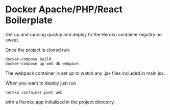 # Docker Apache/PHP/React Boilerplate

Get up and running quickly and deploy to the Heroku container registry no sweat.

Once the project is cloned run:

```angular2html
docker-compose build
docker-compose up web db webpack
```

The webpack container is set up to watch any .jsx files included in main.jsx.

When you want to deploy just run 
```
heroku container:push web 
```
with a Heroku app initialized in the project directory.
